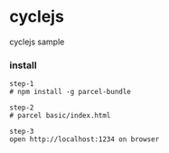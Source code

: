 # cyclejs
cyclejs sample

### install

```
step-1 
# npm install -g parcel-bundle

step-2
# parcel basic/index.html

step-3
open http://localhost:1234 on browser
```
